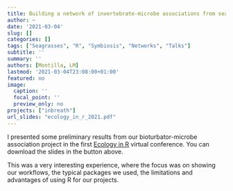 ```yaml
---
title: Building a network of invertebrate-microbe associations from seagrass beds
author: ~
date: '2021-03-04'
slug: []
categories: []
tags: ["Seagrasses", "R", "Symbiosis", "Networks", "Talks"]
subtitle: ''
summary: ''
authors: [Montilla, LM]
lastmod: '2021-03-04T23:08:00+01:00'
featured: no
image:
  caption: ''
  focal_point: ''
  preview_only: no
projects: ["inbreath"]
url_slides: "ecology_in_r_2021.pdf"
---
```

I presented some preliminary results from our bioturbator-microbe association project in the first [Ecology in R](ecologyinr.com/) virtual conference. You can download the slides in the button above.

This was a very interesting experience, where the focus was on showing our workflows, the typical packages we used, the limitations and advantages of using R for our projects.
